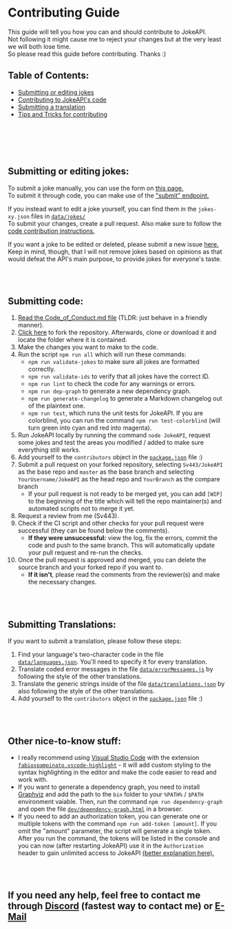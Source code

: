 # Contributing Guide
<!-- TODO: update -->
This guide will tell you how you can and should contribute to JokeAPI.  
Not following it might cause me to reject your changes but at the very least we will both lose time.  
So please read this guide before contributing. Thanks :)

## Table of Contents:
- [Submitting or editing jokes](#submitting-or-editing-jokes)
- [Contributing to JokeAPI's code](#submitting-code)
- [Submitting a translation](#submitting-translations)
- [Tips and Tricks for contributing](#other-nice-to-know-stuff)

<br><br><br><br>

## Submitting or editing jokes:
To submit a joke manually, you can use the form on [this page.](https://v2.jokeapi.dev/#submit)  
To submit it through code, you can make use of the ["submit" endpoint.](https://v2.jokeapi.dev/#submit-endpoint)  
  
If you instead want to edit a joke yourself, you can find them in the `jokes-xy.json` files in [`data/jokes/`](../data/jokes/)  
To submit your changes, create a pull request. Also make sure to follow the [code contribution instructions.](#submitting-code)  
  
If you want a joke to be edited or deleted, please submit a new issue [here.](https://github.com/Sv443/JokeAPI/issues/new?assignees=Sv443&labels=joke+edit&template=3_edit_a_joke.md)  
Keep in mind, though, that I will not remove jokes based on opinions as that would defeat the API's main purpose, to provide jokes for everyone's taste.  
<!-- TODO: provide source of dark jokes, since this is fully transparent and open source software -->

<br><br>

## Submitting code:
1. [Read the Code_of_Conduct.md file](./Code_of_Conduct.md) (TLDR: just behave in a friendly manner).
2. [Click here](https://github.com/Sv443/JokeAPI/fork) to fork the repository. Afterwards, clone or download it and locate the folder where it is contained.
3. Make the changes you want to make to the code.
4. Run the script `npm run all` which will run these commands:
    - `npm run validate-jokes` to make sure all jokes are formatted correctly.
    - `npm run validate-ids` to verify that all jokes have the correct ID.
    - `npm run lint` to check the code for any warnings or errors.
    - `npm run dep-graph` to generate a new dependency graph.
    - `npm run generate-changelog` to generate a Markdown changelog out of the plaintext one.
    - `npm run test`, which runs the unit tests for JokeAPI. If you are colorblind, you can run the command `npm run test-colorblind` (will turn green into cyan and red into magenta).
5. Run JokeAPI locally by running the command `node JokeAPI`, request some jokes and test the areas you modified / added to make sure everything still works.
6. Add yourself to the `contributors` object in the [`package.json`](../package.json) file :)
    <!-- - **If it doesn't exist or is empty** please add it using the second format on [this website](https://flaviocopes.com/package-json/#contributors) -->
7. Submit a pull request on your forked repository, selecting `Sv443/JokeAPI` as the base repo and `master` as the base branch and selecting `YourUsername/JokeAPI` as the head repo and `YourBranch` as the compare branch
    - If your pull request is not ready to be merged yet, you can add `[WIP]` to the beginning of the title which will tell the repo maintainer(s) and automated scripts not to merge it yet.
8. Request a review from me (Sv443).
9. Check if the CI script and other checks for your pull request were successful (they can be found below the comments).
    - **If they were unsuccessful:** view the log, fix the errors, commit the code and push to the same branch. This will automatically update your pull request and re-run the checks.
10. Once the pull request is approved and merged, you can delete the source branch and your forked repo if you want to.  
    - **If it isn't**, please read the comments from the reviewer(s) and make the necessary changes.
  
<br><br>

## Submitting Translations:
If you want to submit a translation, please follow these steps:  
1. Find your language's two-character code in the file [`data/languages.json`](../data/languages.json). You'll need to specify it for every translation.
2. Translate coded error messages in the file [`data/errorMessages.js`](../data/errorMessages.js) by following the style of the other translations.
3. Translate the generic strings inside of the file [`data/translations.json`](../data/translations.json) by also following the style of the other translations.
4. Add yourself to the `contributors` object in the [`package.json`](../package.json) file :)

<br><br>

## Other nice-to-know stuff:
- I really recommend using [Visual Studio Code](https://code.visualstudio.com/) with the extension [`fabiospampinato.vscode-highlight`](https://marketplace.visualstudio.com/items?itemName=fabiospampinato.vscode-highlight) - it will add custom styling to the syntax highlighting in the editor and make the code easier to read and work with.  
- If you want to generate a dependency graph, you need to install [Graphviz](https://graphviz.gitlab.io/download/) and add the path to the `bin` folder to your `%PATH%` / `$PATH` environment vaiable. Then, run the command `npm run dependency-graph` and open the file [`dev/dependency-graph.html`](../dev/dependency-graph.html) in a browser.  
- If you need to add an authorization token, you can generate one or multiple tokens with the command `npm run add-token [amount]`. If you omit the "amount" parameter, the script will generate a single token. After you run the command, the tokens will be listed in the console and you can now (after restarting JokeAPI) use it in the `Authorization` header to gain unlimited access to JokeAPI [(better explanation here).](https://jokeapi.dev/#api-tokens)  

<br><br>

## If you need any help, feel free to contact me through [Discord](https://sv443.net/discord) (fastest way to contact me) or [E-Mail](mailto:contact@sv443.net?subject=Questions%20about%20contributing%20to%20JokeAPI)
